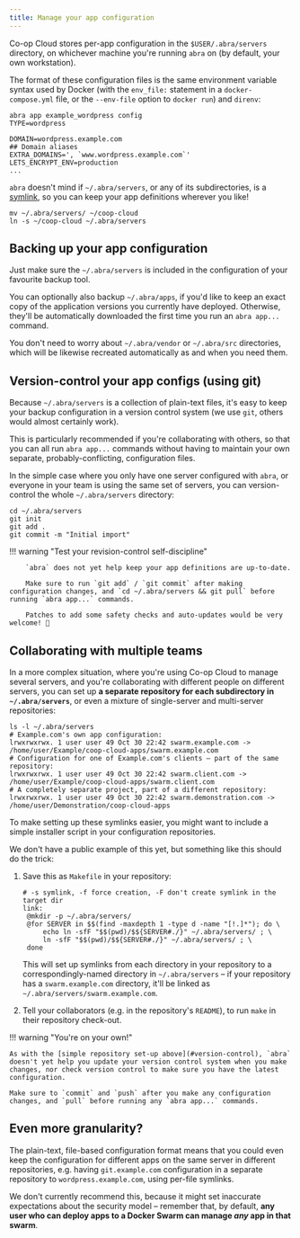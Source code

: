 ```yaml
---
title: Manage your app configuration
---
```


Co-op Cloud stores per-app configuration in the `$USER/.abra/servers` directory, on whichever machine you're running `abra` on (by default, your own workstation).

The format of these configuration files is the same environment variable syntax used by Docker (with the `env_file:` statement in a `docker-compose.yml` file, or the `--env-file` option to `docker run`) and `direnv`:

```
abra app example_wordpress config
TYPE=wordpress

DOMAIN=wordpress.example.com
## Domain aliases
EXTRA_DOMAINS=', `www.wordpress.example.com`'
LETS_ENCRYPT_ENV=production
...
```

`abra` doesn't mind if `~/.abra/servers`, or any of its subdirectories, is a [symlink], so you can keep your app definitions wherever you like!

```
mv ~/.abra/servers/ ~/coop-cloud
ln -s ~/coop-cloud ~/.abra/servers
```

## Backing up your app configuration

Just make sure the `~/.abra/servers` is included in the configuration of your favourite backup tool.

You can optionally also backup `~/.abra/apps`, if you'd like to keep an exact copy of the application versions you currently have deployed. Otherwise, they'll be automatically downloaded the first time you run an `abra app...` command.

You don't need to worry about `~/.abra/vendor` or `~/.abra/src` directories, which will be likewise recreated automatically as and when you need them.

<a id="version-control"></a>

## Version-control your app configs (using git)

Because `~/.abra/servers` is a collection of plain-text files, it's easy to keep your backup configuration in a version control system (we use `git`, others would almost certainly work).

This is particularly recommended if you're collaborating with others, so that you can all run `abra app...` commands without having to maintain your own separate, probably-conflicting, configuration files.

In the simple case where you only have one server configured with `abra`, or everyone in your team is using the same set of servers, you can version-control the whole `~/.abra/servers` directory:

```
cd ~/.abra/servers
git init
git add .
git commit -m "Initial import"
```

!!! warning "Test your revision-control self-discipline"

    	`abra` does not yet help keep your app definitions are up-to-date.

    	Make sure to run `git add` / `git commit` after making configuration changes, and `cd ~/.abra/servers && git pull` before running `abra app...` commands.

    	Patches to add some safety checks and auto-updates would be very welcome! 🙏

## Collaborating with multiple teams

In a more complex situation, where you're using Co-op Cloud to manage several servers, and you're collaborating with different people on different servers, you can set up **a separate repository for each subdirectory in `~/.abra/servers`**, or even a mixture of single-server and multi-server repositories:

```
ls -l ~/.abra/servers
# Example.com's own app configuration:
lrwxrwxrwx. 1 user user 49 Oct 30 22:42 swarm.example.com -> /home/user/Example/coop-cloud-apps/swarm.example.com
# Configuration for one of Example.com's clients – part of the same repository:
lrwxrwxrwx. 1 user user 49 Oct 30 22:42 swarm.client.com -> /home/user/Example/coop-cloud-apps/swarm.client.com
# A completely separate project, part of a different repository:
lrwxrwxrwx. 1 user user 49 Oct 30 22:42 swarm.demonstration.com -> /home/user/Demonstration/coop-cloud-apps
```

To make setting up these symlinks easier, you might want to include a simple installer script in your configuration repositories.

We don't have a public example of this yet, but something like this should do the trick:

1. Save this as `Makefile` in your repository:

   ```
   # -s symlink, -f force creation, -F don't create symlink in the target dir
   link:
   	@mkdir -p ~/.abra/servers/
   	@for SERVER in $$(find -maxdepth 1 -type d -name "[!.]*"); do \
   		echo ln -sfF "$$(pwd)/$${SERVER#./}" ~/.abra/servers/ ; \
   		ln -sfF "$$(pwd)/$${SERVER#./}" ~/.abra/servers/ ; \
   	done
   ```

   This will set up symlinks from each directory in your repository to a correspondingly-named directory in `~/.abra/servers` – if your repository has a `swarm.example.com` directory, it'll be linked as `~/.abra/servers/swarm.example.com`.

2. Tell your collaborators (e.g. in the repository's `README`), to run `make` in their repository check-out.

!!! warning "You're on your own!"

    As with the [simple repository set-up above](#version-control), `abra` doesn't yet help you update your version control system when you make changes, nor check version control to make sure you have the latest configuration.

    Make sure to `commit` and `push` after you make any configuration changes, and `pull` before running any `abra app...` commands.

## Even more granularity?

The plain-text, file-based configuration format means that you could even keep the configuration for different apps on the same server in different repositories, e.g. having `git.example.com` configuration in a separate repository to `wordpress.example.com`, using per-file symlinks.

We don't currently recommend this, because it might set inaccurate expectations about the security model – remember that, by default, **any user who can deploy apps to a Docker Swarm can manage _any_ app in that swarm**.

[symlink]: https://en.wikipedia.org/wiki/Symlink
